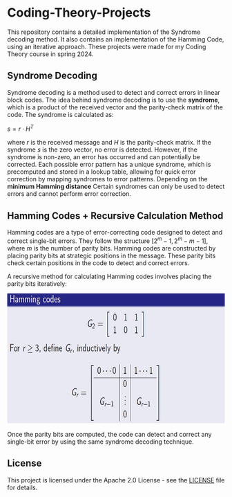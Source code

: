 # Coding-Theory-Projects

This repository contains a detailed implementation of the Syndrome decoding method. It also contains an implementation of the Hamming Code, using an iterative approach. These projects were made for my Coding Theory course in spring 2024.


## Syndrome Decoding

Syndrome decoding is a method used to detect and correct errors in linear block codes. The idea behind syndrome decoding is to use the **syndrome**, which is a product of the received vector and the parity-check matrix of the code. The syndrome is calculated as:

$`s = r \cdot H^T`$

where $`r`$ is the received message and $`H`$ is the parity-check matrix. If the syndrome $`s`$ is the zero vector, no error is detected. However, if the syndrome is non-zero, an error has occurred and can potentially be corrected. Each possible error pattern has a unique syndrome, which is precomputed and stored in a lookup table, allowing for quick error correction by mapping syndromes to error patterns. Depending on the **minimum Hamming distance** Certain syndromes can only be used to detect errors and cannot perform error correction.


## Hamming Codes + Recursive Calculation Method

Hamming codes are a type of error-correcting code designed to detect and correct single-bit errors. They follow the structure $`[2^m - 1, 2^m - m - 1]`$, where $`m`$ is the number of parity bits. Hamming codes are constructed by placing parity bits at strategic positions in the message. These parity bits check certain positions in the code to detect and correct errors. 

A recursive method for calculating Hamming codes involves placing the parity bits iteratively:

<p align="center">
  <img height=300 src="hamming_recursive.jpg" >
</p>

Once the parity bits are computed, the code can detect and correct any single-bit error by using the same syndrome decoding technique.


## License
This project is licensed under the Apache 2.0 License - see the [LICENSE](LICENSE) file for details.
